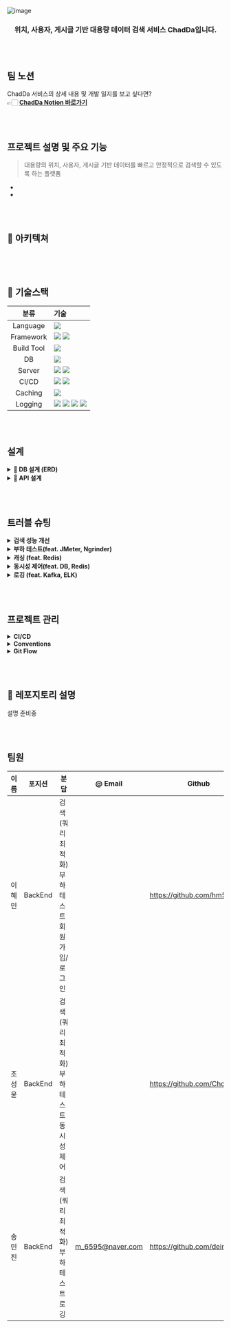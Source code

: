 ![image](https://user-images.githubusercontent.com/100582309/197399779-697672ed-0bdf-4b94-9211-a988991e5e85.png)

<h3 align="center"> 위치, 사용자, 게시글 기반 대용량 데이터 검색 서비스 ChadDa입니다. </h2>

<br><br>

## 팀 노션
ChadDa 서비스의 상세 내용 및 개발 일지를 보고 싶다면?<br>
👉🏻 **[ChadDa Notion 바로가기]()**

<br><br>

## 프로젝트 설명 및 주요 기능
> 대용량의 위치, 사용자, 게시글 기반 데이터를 빠르고 안정적으로 검색할 수 있도록 하는 플랫폼
- 
- 

<br><br>


## 🏰 아키텍쳐
<img src="">

<br><br>

## 📜 기술스택
|분류|기술|
| :-: |:- |
|Language|<img src="https://img.shields.io/badge/JAVA-007396?style=for-the-badge&logo=java&logoColor=white">|
|Framework|<img src="https://img.shields.io/badge/Spring-6DB33F?style=for-the-badge&logo=Spring&logoColor=white"> <img src="https://img.shields.io/badge/Springboot-6DB33F?style=for-the-badge&logo=Springboot&logoColor=white">|
|Build Tool|<img src="https://img.shields.io/badge/gradle-02303A?style=for-the-badge&logo=gradle&logoColor=white">|
|DB|<img src="https://img.shields.io/badge/MySQL-4479A1?style=for-the-badge&logo=MySQL&logoColor=white">|
|Server|<img src="https://img.shields.io/badge/aws-232F3E?style=for-the-badge&logo=AmazonAWS&logoColor=white"> <img src="https://img.shields.io/badge/Amazon S3-569A31?style=for-the-badge&logo=Amazon S3&logoColor=white">|
|CI/CD|<img src="https://img.shields.io/badge/GitHub Actions-2088FF?style=for-the-badge&logo=GitHub Actions&logoColor=white"> <img src="https://img.shields.io/badge/codedeploy-00A6E4?style=for-the-badge&logo=Amazon%20AWS&logoColor=white">|
|Caching|<img src="https://img.shields.io/badge/redis-B71C1C?style=for-the-badge&logo=redis&logoColor=white">|
|Logging|<img src="https://img.shields.io/badge/kafka-3498DB?style=for-the-badge&logo=apachekafka&logoColor=white"> <img src="https://img.shields.io/badge/elasticsearch-E5A505?style=for-the-badge&logo=elasticsearch&logoColor=white"> <img src="https://img.shields.io/badge/logstash-1ABC9C?style=for-the-badge&logo=logstash&logoColor=white&textColor=white"> <img src="https://img.shields.io/badge/kibana-6DB33F?style=for-the-badge&logo=kibana&logoColor=white">|


<br><br>


## 설계
<details>
    <summary> <b>📕 DB 설계 (ERD)</b> </summary>
        <img src="">
</details>
<details>
    <summary> <b>📝 API 설계</b> </summary>
        <img src=""> 
</details>

<br><br>


## 트러블 슈팅
<details>
    <summary> <b>검색 성능 개선</b> </summary>
    sth
</details>
<details>
    <summary> <b>부하 테스트(feat. JMeter, Ngrinder)</b> </summary>
    sth
</details>
<details>
    <summary> <b>캐싱 (feat. Redis)</b> </summary>
    sth
</details>
<details>
    <summary> <b>동시성 제어(feat. DB, Redis)</b> </summary>
    sth
</details>
<details>
    <summary> <b>로깅 (feat. Kafka, ELK)</b> </summary>
    sth
</details>

<br><br>

## 프로젝트 관리
<details>
    <summary> <b>CI/CD</b> </summary>
    sth
</details>
<details>
    <summary> <b>Conventions</b> </summary>
    sth
</details>
<details>
    <summary> <b>Git Flow</b> </summary>
    sth
</details>

<br><br>


## 💭 레포지토리 설명
설명 준비중

<br><br>

## 팀원

|이름|포지션|분담|@ Email|Github|
|------|------|------|------|------|
|이혜민|BackEnd|검색(쿼리 최적화)<br>부하 테스트<br>회원가입/로그인<br/>||https://github.com/hm5938|
|조성윤|BackEnd|검색(쿼리 최적화)<br>부하 테스트<br>동시성 제어||https://github.com/Cho-El|
|송민진|BackEnd|검색(쿼리 최적화)<br>부하 테스트<br>로깅|m_6595@naver.com|https://github.com/deingvelop|

